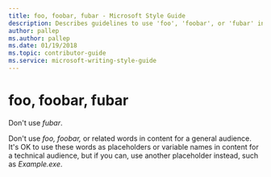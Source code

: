 ```yaml
---
title: foo, foobar, fubar - Microsoft Style Guide
description: Describes guidelines to use 'foo', 'foobar', or 'fubar' in Microsoft documents. Do not use.
author: pallep
ms.author: pallep
ms.date: 01/19/2018
ms.topic: contributor-guide
ms.service: microsoft-writing-style-guide
---
```


# foo, foobar, fubar

Don't use *fubar*.

Don't use *foo,* *foobar,* or related words in content for a general audience. It's OK to use
these words as placeholders or variable names in content for a
technical audience, but if you can, use another placeholder instead,
such as *Example.exe*.
